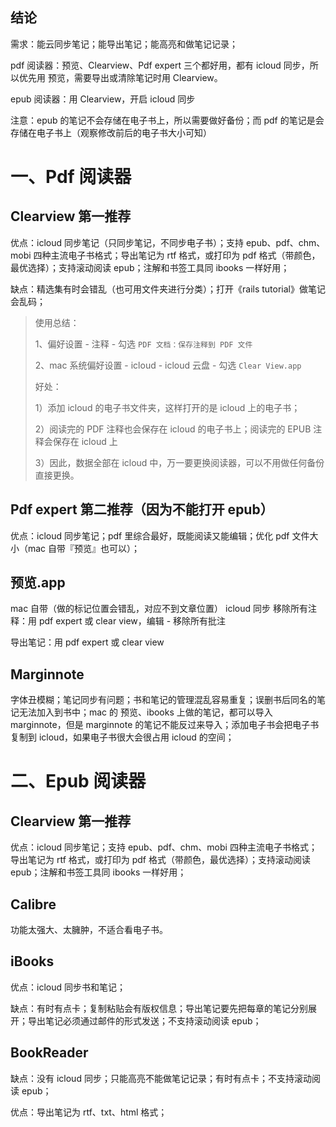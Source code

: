 

## 结论

需求：能云同步笔记；能导出笔记；能高亮和做笔记记录；

pdf 阅读器：预览、Clearview、Pdf expert 三个都好用，都有 icloud 同步，所以优先用 预览，需要导出或清除笔记时用 Clearview。

epub 阅读器：用 Clearview，开启 icloud 同步

注意：epub 的笔记不会存储在电子书上，所以需要做好备份；而 pdf 的笔记是会存储在电子书上（观察修改前后的电子书大小可知）



# 一、Pdf 阅读器

## Clearview 第一推荐

优点：icloud 同步笔记（只同步笔记，不同步电子书）；支持 epub、pdf、chm、mobi 四种主流电子书格式；导出笔记为 rtf 格式，或打印为 pdf 格式（带颜色，最优选择）；支持滚动阅读 epub；注解和书签工具同 ibooks 一样好用；

缺点：精选集有时会错乱（也可用文件夹进行分类）；打开《rails tutorial》做笔记会乱码；

> 使用总结：
>
> 1、偏好设置 - 注释 - 勾选 `PDF 文档：保存注释到 PDF 文件`
>
> 2、mac 系统偏好设置 - icloud - icloud 云盘 - 勾选 `Clear View.app`
>
> 好处：
>
> 1）添加 icloud 的电子书文件夹，这样打开的是 icloud 上的电子书；
>
> 2）阅读完的 PDF 注释也会保存在 icloud 的电子书上；阅读完的 EPUB 注释会保存在 icloud 上
>
> 3）因此，数据全部在 icloud 中，万一要更换阅读器，可以不用做任何备份直接更换。



## Pdf expert 第二推荐（因为不能打开 epub）

优点：icloud 同步笔记；pdf 里综合最好，既能阅读又能编辑；优化 pdf 文件大小（mac 自带『预览』也可以）；



## 预览.app

mac 自带（做的标记位置会错乱，对应不到文章位置）
icloud 同步
移除所有注释：用 pdf expert 或 clear view，编辑 - 移除所有批注

导出笔记：用 pdf expert 或 clear view



## Marginnote

字体丑模糊；笔记同步有问题；书和笔记的管理混乱容易重复；误删书后同名的笔记无法加入到书中；mac 的 预览、ibooks 上做的笔记，都可以导入 marginnote，但是 marginnote 的笔记不能反过来导入；添加电子书会把电子书复制到 icloud，如果电子书很大会很占用 icloud 的空间；





# 二、Epub 阅读器

## Clearview 第一推荐

优点：icloud 同步笔记；支持 epub、pdf、chm、mobi 四种主流电子书格式；导出笔记为 rtf 格式，或打印为 pdf 格式（带颜色，最优选择）；支持滚动阅读 epub；注解和书签工具同 ibooks 一样好用；



## Calibre

功能太强大、太臃肿，不适合看电子书。



## iBooks

优点：icloud 同步书和笔记；

缺点：有时有点卡；复制粘贴会有版权信息；导出笔记要先把每章的笔记分别展开；导出笔记必须通过邮件的形式发送；不支持滚动阅读 epub；



## BookReader

缺点：没有 icloud 同步；只能高亮不能做笔记记录；有时有点卡；不支持滚动阅读 epub；

优点：导出笔记为 rtf、txt、html 格式；